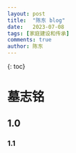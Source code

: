 ```yaml
---
layout: post
title:  "陈东 blog"
date:   2023-07-08
tags: [家庭建设和传承]
comments: true
author: 陈东
---
```


{: toc}
# 墓志铭  

 ## 1.0  
 
   ### 1.1   
   
